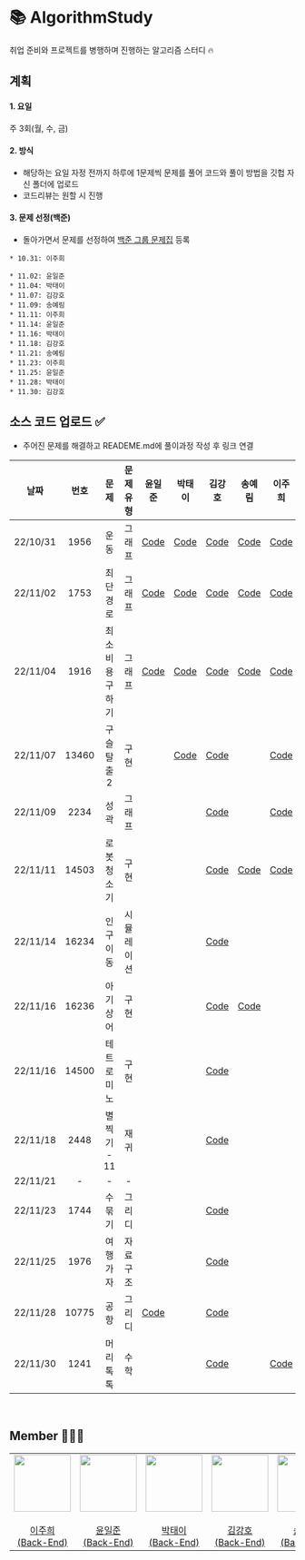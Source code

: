 # 📚 AlgorithmStudy
취업 준비와 프로젝트를 병행하며 진행하는 알고리즘 스터디 🔥

## 계획
#### 1. 요일
주 3회(월, 수, 금)

#### 2. 방식
* 해당하는 요일 자정 전까지 하루에 1문제씩 문제를 풀어 코드와 풀이 방법을 깃헙 자신 폴더에 업로드
* 코드리뷰는 원할 시 진행

#### 3. 문제 선정(백준)
* 돌아가면서 문제를 선정하여 [백준 그룹 문제집](https://www.acmicpc.net/group/workbook/16025) 등록

```
* 10.31: 이주희
```

```
* 11.02: 윤일준
* 11.04: 박태이
* 11.07: 김강호
* 11.09: 송예림
* 11.11: 이주희
* 11.14: 윤일준
* 11.16: 박태이
* 11.18: 김강호
* 11.21: 송예림
* 11.23: 이주희
* 11.25: 윤일준
* 11.28: 박태이
* 11.30: 김강호
```

## 소스 코드 업로드 ✅
- 주어진 문제를 해결하고 READEME.md에 풀이과정 작성 후 링크 연결

|**날짜**| **번호** |  **문제**  | **문제 유형** |                **윤일준**                 |                **박태이**                 |**김강호**|                **송예림**                 |**이주희**|
|:-----:|:------:|:--------:|:---------:|:--------------------------------------:|:--------------------------------------:|:-----:|:--------------------------------------:|:-----:|
| 22/10/31 |  1956  |    운동    |    그래프    | <a href="/1031/윤일준/README.md">Code</a> | <a href="/1031/박태이/README.md">Code</a> | <a href="/1031/김강호/README.md">Code</a> | <a href="/1031/송예림/README.md">Code</a> | <a href="/1031/이주희/README.md">Code</a> |
| 22/11/02 |  1753  |   최단경로   |    그래프    | <a href="/1102/윤일준/README.md">Code</a> | <a href="/1102/박태이/README.md">Code</a> |  <a href="/1102/김강호/README.md">Code</a> | <a href="/1102/송예림/README.md">Code</a> |  <a href="/1102/이주희/README.md">Code</a> |
| 22/11/04 |  1916  | 최소비용 구하기 |    그래프    |  <a href="/1104/윤일준/README.md">Code</a>  | <a href="/1104/박태이/README.md">Code</a> | <a href="/1104/김강호/README.md">Code</a> | <a href="/1104/송예림/README.md">Code</a> | <a href="/1104/이주희/README.md">Code</a> |
| 22/11/07 | 13460  | 구슬 탈출 2  |     구현     |       | <a href="/1107/박태이/README.md">Code</a> | <a href="/1107/김강호/README.md">Code</a> |                                        |   <a href="/1107/이주희/README.md">Code</a> |
| 22/11/09 |   2234     |    성곽      |    그래프       |      |            |  <a href="/1109/김강호/README.md">Code</a> |                                        |  <a href="/1109/이주희/README.md">Code</a> |
| 22/11/11 |    14503    |   로봇청소기    |    구현     |           |                 | <a href="/1111/김강호/README.md">Code</a> | <a href="/1111/송예림/README.md">Code</a> | <a href="/1111/이주희/README.md">Code</a> |
| 22/11/14 |    16234    |      인구이동    |     시뮬레이션      |           |               | <a href="/1114/김강호/README.md">Code</a> |                                        |  |
| 22/11/16 |    16236    |      아기 상어    |      구현     |                 |                 | <a href="/1116/김강호/README.md">Code</a> | <a href="/1116/송예림/README.md">Code</a> |  |
| 22/11/16 |    14500    |      테트로미노    |      구현     |                 |                 | <a href="/1116/김강호/README_2.md">Code</a> |                                        |  |
| 22/11/18 |   2448     |     별찍기 - 11     |      재귀     |                                        |                                        | <a href="/1118/김강호/README.md">Code</a> |                                        |  |
| 22/11/21 |    -    |     -     |     -      |                                        |                                        |  |                                        |  |
| 22/11/23 |     1744   |    수 묶기      |     그리디      |                     |                                        | <a href="/1123/김강호/README_2.md">Code</a> |                                        |  |
| 22/11/25 |    1976    |     여행 가자     |     자료구조      |                                        |                                        | <a href="/1125/김강호/README.md">Code</a> |                                        |  |
| 22/11/28 |    10775    |     공항     |     그리디      |    <a href="/1128/윤일준/README.md">Code</a>       |                                        | <a href="/1128/김강호/README.md">Code</a> |                                        |  |
| 22/11/30 |    1241    |    머리톡톡      |      수학     |                                        |                                        | <a href="/1130/김강호/README.md">Code</a> |    |  <a href="/1130/이주희/README.md">Code</a> |

</br>

## Member 👨🏻‍💻
<table>
  <tr>
    <td height="20px" align="center"><a href="https://github.com/J00HUI">
      <img src="https://avatars.githubusercontent.com/J00HUI" width="100px"/> <br><br> 이주희 <br>(Back-End) </a> <br></td>
    <td height="20px" align="center"><a href="https://github.com/smileJune">
      <img src="https://avatars.githubusercontent.com/smileJune" width="100px"/> <br><br> 윤일준 <br>(Back-End) </a> <br></td>
    <td height="20px" align="center"><a href="https://github.com/ehoi-loveyourself">
      <img src="https://avatars.githubusercontent.com/ehoi-loveyourself" width="100px"/> <br><br> 박태이 <br>(Back-End) </a> <br></td>
    <td height="20px" align="center"><a href="https://github.com/tgb02087">
      <img src="https://avatars.githubusercontent.com/tgb02087" width="100px"/> <br><br> 김강호 <br>(Back-End) </a> <br></td>
    <td height="20px" align="center"><a href="https://github.com/yerim8373">
      <img src="https://avatars.githubusercontent.com/yerim8373" width="100px"/> <br><br> 송예림 <br>(Back-End) </a> <br></td>
  </tr>
</table>
